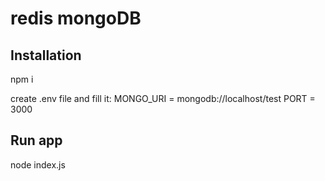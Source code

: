 # redis mongoDB

## Installation
npm i

create .env file and fill it:
MONGO_URI = mongodb://localhost/test
PORT = 3000

## Run app

node index.js
